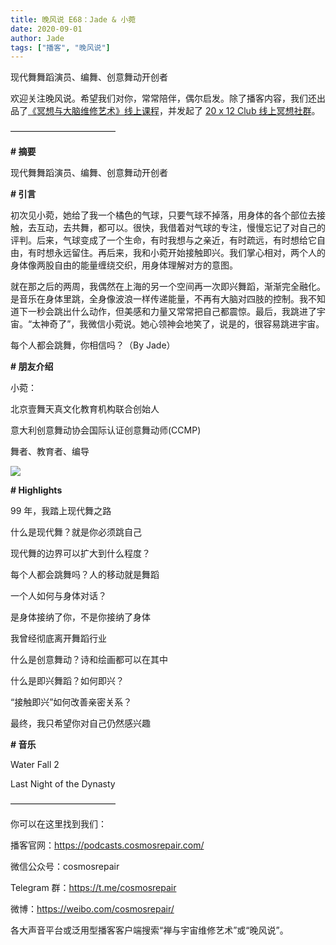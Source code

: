 ```yaml
---
title: 晚风说 E68：Jade & 小菀
date: 2020-09-01
author: Jade
tags: ["播客", "晚风说"]
---
```


现代舞舞蹈演员、编舞、创意舞动开创者

<!--more-->



欢迎关注晚风说。希望我们对你，常常陪伴，偶尔启发。除了播客内容，我们还出品了[《冥想与大脑维修艺术》线上课程](https://mp.weixin.qq.com/s?__biz=MzA5Nzk4MDMxMg==&mid=2247484680&idx=1&sn=2a5b8f1e1f1c1e6820adf5cc95d997fe&chksm=9099dfffa7ee56e9408aa248731e3e3e502c984ca1e577decc28d66d458f2e93a600dc6d6b40&scene=21#wechat_redirect)，并发起了 [20 x 12 Club 线上冥想社群](https://mp.weixin.qq.com/s?__biz=MzA5Nzk4MDMxMg==&mid=2247484834&idx=1&sn=ebd2c537b12e63baef2e9eaac505c26b&chksm=9099df55a7ee5643ab84485931d52082bbb2a6ee7078bdd536faf2cbbcb7bb22783aeaf13d4b&scene=21#wechat_redirect)。

————————————

**# 摘要**

现代舞舞蹈演员、编舞、创意舞动开创者

**# 引言**

初次见小菀，她给了我一个橘色的气球，只要气球不掉落，用身体的各个部位去接触，去互动，去共舞，都可以。很快，我借着对气球的专注，慢慢忘记了对自己的评判。后来，气球变成了一个生命，有时我想与之亲近，有时疏远，有时想给它自由，有时想永远留住。再后来，我和小菀开始接触即兴。我们掌心相对，两个人的身体像两股自由的能量缠绕交织，用身体理解对方的意图。

就在那之后的两周，我偶然在上海的另一个空间再一次即兴舞蹈，渐渐完全融化。是音乐在身体里跳，全身像波浪一样传递能量，不再有大脑对四肢的控制。我不知道下一秒会跳出什么动作，但美感和力量又常常把自己都震惊。最后，我跳进了宇宙。“太神奇了”，我微信小菀说。她心领神会地笑了，说是的，很容易跳进宇宙。

每个人都会跳舞，你相信吗？（By Jade）

**# 朋友介绍**

小菀：

北京壹舞天真文化教育机构联合创始人

意大利创意舞动协会国际认证创意舞动师(CCMP) 

舞者、教育者、编导

![](https://cosmosrepair-1257028016.cos.ap-beijing.myqcloud.com/screencapture-mp-weixin-qq-s-2020-08-31-13_42_54.png)

**# Highlights**

99 年，我踏上现代舞之路

什么是现代舞？就是你必须跳自己

现代舞的边界可以扩大到什么程度？

每个人都会跳舞吗？人的移动就是舞蹈

一个人如何与身体对话？

是身体接纳了你，不是你接纳了身体

我曾经彻底离开舞蹈行业

什么是创意舞动？诗和绘画都可以在其中

什么是即兴舞蹈？如何即兴？

“接触即兴”如何改善亲密关系？

最终，我只希望你对自己仍然感兴趣

**# 音乐**

Water Fall 2

Last Night of the Dynasty

————————————

你可以在这里找到我们：

播客官网：https://podcasts.cosmosrepair.com/

微信公众号：cosmosrepair

Telegram 群：https://t.me/cosmosrepair

微博：https://weibo.com/cosmosrepair/

各大声音平台或泛用型播客客户端搜索“禅与宇宙维修艺术”或“晚风说”。